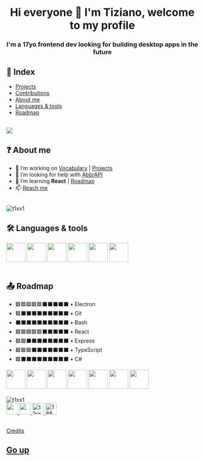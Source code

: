 <h1 align="center">Hi everyone 👋 I'm Tiziano, welcome to my profile</h1>
<h3 align="center">I'm a 17yo frontend dev looking for building desktop apps in the future</h3>

## 📄 Index

-  [Projects](./projects.md)
-  [Contributions](./contributions.md)
-  [About me](#-about-me)
-  [Languages & tools](#%EF%B8%8F-languages--tools)
-  [Roadmap](#-roadmap)

<br>

<img src="https://github-profile-trophy.vercel.app/?username=t1xx1&margin-h=15&margin-w=15&theme=onestar" />

## ❓ About me

-  🌱 I’m working on [Vocabulary](https://github.com/t1xx1/vocabulary) | [Projects](./projects.md)
-  🤝 I’m looking for help with [AbbrAPI](https://github.com/t1xx1/abbrapi)
-  📖 I’m learning **React** | [Roadmap](#roadmap)
-  📫 [Reach me](https://formsubmit.co/el/dubimu)

<br>

<img align="center" src="https://github-readme-stats.vercel.app/api?username=t1xx1&show_icons=true&locale=en&theme=chartreuse-dark" alt="t1xx1" />

## 🛠️ Languages & tools

<div>
   <img src="https://www.vectorlogo.zone/logos/w3_html5/w3_html5-icon.svg" height="50" width="50" />
   <img src="https://www.vectorlogo.zone/logos/w3_css/w3_css-icon.svg" height="50" width="50" />
   <img src="https://img.icons8.com/color/48/null/javascript--v1.png" height="50" width="50" />
   <img src="https://www.vectorlogo.zone/logos/nodejs/nodejs-icon.svg" height="50" width="50" />
   <img src="https://img.icons8.com/ios/50/null/markdown--v2.png" height="50" width="50" />
   <img src="https://www.vectorlogo.zone/logos/sass-lang/sass-lang-icon.svg" height="50" width="50" />
</div>

<br>

## 📤 Roadmap

-  🟩🟩🟩🟩🟩⬛⬛⬛⬛⬛ • Electron
-  🟩⬛⬛⬛⬛⬛⬛⬛⬛⬛ • Git
-  ⬛⬛⬛⬛⬛⬛⬛⬛⬛⬛ • Bash
-  🟩🟩🟩🟩🟩⬛⬛⬛⬛⬛ • React
-  🟩🟩⬛⬛⬛⬛⬛⬛⬛⬛ • Express
-  🟩🟩🟩⬛⬛⬛⬛⬛⬛⬛ • TypeScript
-  🟩⬛⬛⬛⬛⬛⬛⬛⬛⬛ • C#

<div>
   <img src="https://www.vectorlogo.zone/logos/electronjs/electronjs-icon.svg" height="50" width="50" />
   <img src="https://www.vectorlogo.zone/logos/git-scm/git-scm-icon.svg" height="50" width="50" />
   <img src="https://www.vectorlogo.zone/logos/gnu_bash/gnu_bash-icon.svg" height="50" width="50" />
   <img src="https://www.vectorlogo.zone/logos/expressjs/expressjs-icon.svg" height="50" width="50" />
   <img src="https://www.vectorlogo.zone/logos/reactjs/reactjs-icon.svg" height="50" width="50" />
   <img src="https://www.vectorlogo.zone/logos/typescriptlang/typescriptlang-icon.svg" height="50" width="50" />
   <img src="https://img.icons8.com/fluency/48/null/c-sharp-logo.png" height="50" />
</div>

<br>

<img src="https://github-readme-stats.vercel.app/api/top-langs?username=t1xx1&show_icons=true&locale=en&layout=compact&theme=dark" alt="t1xx1" />

<br>

<div>
   <a href="https://instagram.com/t1xx1" target="blank">
      <img src="https://www.vectorlogo.zone/logos/instagram/instagram-icon.svg" height="30" />
   </a>
   <a href="https://twitter.com/t1xx11" target="blank">
      <img src="https://www.vectorlogo.zone/logos/twitter/twitter-official.svg" height="30" />
   </a>
   <a href="https://dev.to/t1xx1" target="blank">
      <img src="https://www.vectorlogo.zone/logos/devto/devto-icon.svg" alt="t1xx1" height="30" />
   </a>
   <a href="https://stackoverflow.com/users/18803230" target="blank">
      <img src="https://www.vectorlogo.zone/logos/stackoverflow/stackoverflow-icon.svg" alt="18803230" height="30" />
   </a>
</div>

<br>

[Credits](./credits.md)

## [Go up](#-index)
